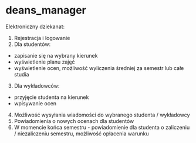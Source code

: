 # deans_manager
Elektroniczny dziekanat:
1. Rejestracja i logowanie
2. Dla studentów:
  - zapisanie się na wybrany kierunek
  - wyświetlenie planu zajęć
  - wyświetlenie ocen, możliwość wyliczenia średniej za semestr lub całe studia
3. Dla wykładowców:
  - przyjęcie studenta na kierunek
  - wpisywanie ocen
4. Możliwość wysyłania wiadomości do wybranego studenta / wykładowcy
5. Powiadomienia o nowych ocenach dla studentów
6. W momencie końca semestru - powiadomienie dla studenta o zaliczeniu / niezaliczeniu semestru, możliwość opłacenia warunku
